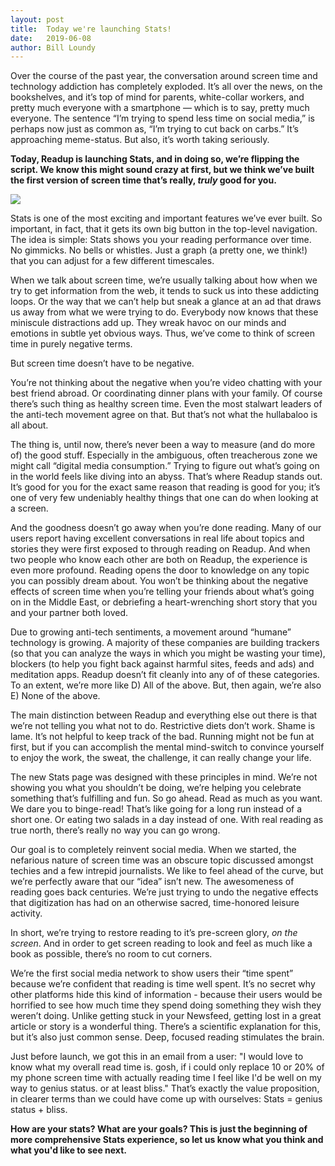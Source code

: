 ```yaml
---
layout: post
title:  Today we're launching Stats!
date:   2019-06-08
author: Bill Loundy
---
```

Over the course of the past year, the conversation around screen time and technology addiction has completely exploded. It’s all over the news, on the bookshelves, and it’s top of mind for parents, white-collar workers, and pretty much everyone with a smartphone — which is to say, pretty much everyone. The sentence “I’m trying to spend less time on social media,” is perhaps now just as common as, “I’m trying to cut back on carbs.” It’s approaching meme-status. But also, it’s worth taking seriously.

**Today, Readup is launching Stats, and in doing so, we’re flipping the script. We know this might sound crazy at first, but we think we’ve built the first version of screen time that’s really, _truly_ good for you.**

<img src="https://blog.readup.com/pics/stats.png">

Stats is one of the most exciting and important features we’ve ever built. So important, in fact, that it gets its own big button in the top-level navigation. The idea is simple: Stats shows you your reading performance over time. No gimmicks. No bells or whistles. Just a graph (a pretty one, we think!) that you can adjust for a few different timescales.

When we talk about screen time, we’re usually talking about how when we try to get information from the web, it tends to suck us into these addicting loops. Or the way that we can’t help but sneak a glance at an ad that draws us away from what we were trying to do. Everybody now knows that these miniscule distractions add up. They wreak havoc on our minds and emotions in subtle yet obvious ways. Thus, we’ve come to think of screen time in purely negative terms.

But screen time doesn’t have to be negative. 

You’re not thinking about the negative when you’re video chatting with your best friend abroad. Or coordinating dinner plans with your family. Of course there’s such thing as healthy screen time. Even the most stalwart leaders of the anti-tech movement agree on that. But that’s not what the hullabaloo is all about. 

The thing is, until now, there’s never been a way to measure (and do more of) the good stuff. Especially in the ambiguous, often treacherous zone we might call “digital media consumption.” Trying to figure out what’s going on in the world feels like diving into an abyss. That’s where Readup stands out. It’s good for you for the exact same reason that reading is good for you; it’s one of very few undeniably healthy things that one can do when looking at a screen.

And the goodness doesn’t go away when you’re done reading. Many of our users report having excellent conversations in real life about topics and stories they were first exposed to through reading on Readup. And when two people who know each other are both on Readup, the experience is even more profound. Reading opens the door to knowledge on any topic you can possibly dream about. You won’t be thinking about the negative effects of screen time when you’re telling your friends about what’s going on in the Middle East, or debriefing a heart-wrenching short story that you and your partner both loved.

Due to growing anti-tech sentiments, a movement around “humane” technology is growing. A majority of these companies are building trackers (so that you can analyze the ways in which you might be wasting your time), blockers (to help you fight back against harmful sites, feeds and ads) and meditation apps. Readup doesn’t fit cleanly into any of of these categories. To an extent, we’re more like D) All of the above. But, then again, we’re also E) None of the above. 

The main distinction between Readup and everything else out there is that we’re not telling you what not to do. Restrictive diets don’t work. Shame is lame. It’s not helpful to keep track of the bad. Running might not be fun at first, but if you can accomplish the mental mind-switch to convince yourself to enjoy the work, the sweat, the challenge, it can really change your life. 

The new Stats page was designed with these principles in mind. We’re not showing you what you shouldn’t be doing, we’re helping you celebrate something that’s fulfilling and fun. So go ahead. Read as much as you want. We dare you to binge-read! That’s like going for a long run instead of a short one. Or eating two salads in a day instead of one. With real reading as true north, there’s really no way you can go wrong. 

Our goal is to completely reinvent social media. When we started, the nefarious nature of screen time was an obscure topic discussed amongst techies and a few intrepid journalists. We like to feel ahead of the curve, but we’re perfectly aware that our “idea” isn’t new. The awesomeness of reading goes back centuries. We’re just trying to undo the negative effects that digitization has had on an otherwise sacred, time-honored leisure activity. 

In short, we’re trying to restore reading to it’s pre-screen glory, _on the screen_. And in order to get screen reading to look and feel as much like a book as possible, there’s no room to cut corners.

We’re the first social media network to show users their “time spent” because we’re confident that reading is time well spent. It’s no secret why other platforms hide this kind of information - because their users would be horrified to see how much time they spend doing something they wish they weren’t doing. Unlike getting stuck in your Newsfeed, getting lost in a great article or story is a wonderful thing. There’s a scientific explanation for this, but it’s also just common sense. Deep, focused reading stimulates the brain.

Just before launch, we got this in an email from a user: "I would love to know what my overall read time is. gosh, if i could only replace 10 or 20% of my phone screen time with actually reading time I feel like I'd be well on my way to genius status. or at least bliss." That’s exactly the value proposition, in clearer terms than we could have come up with ourselves: Stats = genius status + bliss. 

**How are your stats? What are your goals? This is just the beginning of more comprehensive Stats experience, so let us know what you think and what you'd like to see next.**
